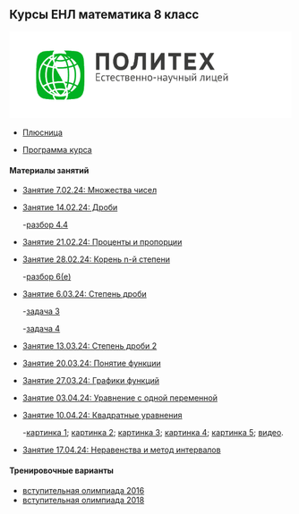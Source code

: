 ## Курсы ЕНЛ математика 8 класс
![Лого](pic.png)
* [Плюсница](https://docs.google.com/spreadsheets/d/1SkunoDDipYfGxJJEB_eA0ltSpOO59ZrlBaH-8oLgv30/edit#gid=0)

* [Программа курса](https://github.com/alexander28144/NSL-math-8/blob/master/Материалы%20занятий/Programma-4-h-mesyachnih-kursov-po-matematike-dlya-uchashchihsya-8-h-klassov.pdf)

#### Материалы занятий

* [Занятие 7.02.24: Множества чисел](https://github.com/alexander28144/NSL-math-8/blob/master/Материалы%20занятий/Занятие%201.%207.01.24.pdf)
* [Занятие 14.02.24: Дроби](https://github.com/alexander28144/NSL-math-8/blob/master/Материалы%20занятий/Занятие%202.%2014.01.24.pdf)

   -[разбор 4.4](https://github.com/alexander28144/NSL-math-8/blob/master/Материалы%20занятий/Разбор%204.4%20дроби.pdf)
* [Занятие 21.02.24: Проценты и пропорции](https://github.com/alexander28144/NSL-math-8/blob/master/Материалы%20занятий/Занятие%203.%2021.01.24.pdf)
* [Занятие 28.02.24: Корень n-й степени](https://github.com/alexander28144/NSL-math-8/blob/master/Материалы%20занятий/Занятие%204.%2028.01.24.pdf)

   -[разбор 6(e)](https://github.com/alexander28144/NSL-math-8/blob/master/Материалы%20занятий/разбор%206(е).pdf)
* [Занятие 6.03.24: Степень дроби](https://github.com/alexander28144/NSL-math-8/blob/master/Материалы%20занятий/Занятие%205.%206.03.24.pdf)

   -[задача 3](https://github.com/alexander28144/NSL-math-8/blob/master/5.86.jpg)

   -[задача 4](https://github.com/alexander28144/NSL-math-8/blob/master/5.2072.jpg)
* [Занятие 13.03.24: Степень дроби 2](https://github.com/alexander28144/NSL-math-8/blob/master/Материалы%20занятий/Занятие%206.%2013.03.24.pdf)
* [Занятие 20.03.24: Понятие функции](https://github.com/alexander28144/NSL-math-8/blob/master/Материалы%20занятий/Занятие%207.%2020.03.24.pdf)
* [Занятие 27.03.24: Графики функций](https://github.com/alexander28144/NSL-math-8/blob/master/Материалы%20занятий/Занятие%208.%2027.03.24.pdf)
* [Занятие 03.04.24: Уравнение с одной переменной](https://github.com/alexander28144/NSL-math-8/blob/master/Материалы%20занятий/Занятие%209.%2003.04.24.pdf)
* [Занятие 10.04.24: Квадратные уравнения](https://github.com/alexander28144/NSL-math-8/blob/master/Материалы%20занятий/Занятие%2010.%2010.04.24.pdf)

   -[картинка 1](https://github.com/alexander28144/NSL-math-8/blob/master/Материалы%20занятий/photo_2024-04-10_15-43-17.jpg);
   [картинка 2](https://github.com/alexander28144/NSL-math-8/blob/master/Материалы%20занятий/photo_2024-04-10_15-41-49.jpg);
   [картинка 3](https://github.com/alexander28144/NSL-math-8/blob/master/Материалы%20занятий/photo_2024-04-10_19-31-57.jpg);
   [картинка 4](https://github.com/alexander28144/NSL-math-8/blob/master/Материалы%20занятий/photo_2024-04-10_19-31-58%20(2).jpg);
   [картинка 5](https://github.com/alexander28144/NSL-math-8/blob/master/Материалы%20занятий/photo_2024-04-10_19-31-58%20(3).jpg);
   [видео](https://youtu.be/KKM0dzgJgf8?si=FU2qFx-44TjIRsQH).
* [Занятие 17.04.24: Неравенства и метод интервалов](https://github.com/alexander28144/NSL-math-8/blob/master/Материалы%20занятий/Занятие%2011.%2017.04.24.pdf)


#### Тренировочные варианты

- [вступительная олимпиада 2016](https://github.com/alexander28144/NSL-math-8/blob/master/Материалы%20занятий/8-klass.pdf)
- [вступительная олимпиада 2018](https://github.com/alexander28144/NSL-math-8/blob/master/Материалы%20занятий/ItigovayaMath8class2018.pdf)
